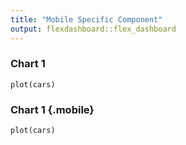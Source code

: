 ```yaml
---
title: "Mobile Specific Component"
output: flexdashboard::flex_dashboard
---
```


### Chart 1
    
```{r}
plot(cars)
```
    
### Chart 1 {.mobile}

```{r}
plot(cars)
```
